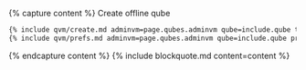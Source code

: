 {% capture content %}
Create offline qube

```bash
{% include qvm/create.md adminvm=page.qubes.adminvm qube=include.qube template=include.template class=include.class label=include.label -%}
{% include qvm/prefs.md adminvm=page.qubes.adminvm qube=include.qube pref="netvm" value="None" -%}
```
{% endcapture content %}
{% include blockquote.md content=content %}
